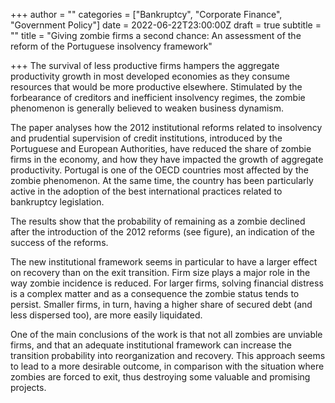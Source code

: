 +++
author = ""
categories = ["Bankruptcy", "Corporate Finance", "Government Policy"]
date = 2022-06-22T23:00:00Z
draft = true
subtitle = ""
title = "Giving zombie firms a second chance: An assessment of the reform of the Portuguese insolvency framework"

+++
The survival of less productive firms hampers the aggregate productivity growth in most developed economies as they consume resources that would be more productive elsewhere. Stimulated by the forbearance of creditors and inefficient insolvency regimes, the zombie phenomenon is generally believed to weaken business dynamism.

The paper analyses how the 2012 institutional reforms related to insolvency and prudential supervision of credit institutions, introduced by the Portuguese and European Authorities, have reduced the share of zombie firms in the economy, and how they have impacted the growth of aggregate productivity. Portugal is one of the OECD countries most affected by the zombie phenomenon. At the same time, the country has been particularly active in the adoption of the best international practices related to bankruptcy legislation.

The results show that the probability of remaining as a zombie declined after the introduction of the 2012 reforms (see figure), an indication of the success of the reforms.

The new institutional framework seems in particular to have a larger effect on recovery than on the exit transition. Firm size plays a major role in the way zombie incidence is reduced. For larger firms, solving financial distress is a complex matter and as a consequence the zombie status tends to persist. Smaller firms, in turn, having a higher share of secured debt (and less dispersed too), are more easily liquidated.

One of the main conclusions of the work is that not all zombies are unviable firms, and that an adequate institutional framework can increase the transition probability into reorganization and recovery. This approach seems to lead to a more desirable outcome, in comparison with the situation where zombies are forced to exit, thus destroying some valuable and promising projects.